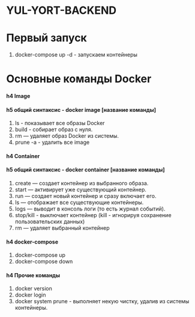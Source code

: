 # YUL-YORT-BACKEND

# Первый запуск
<!-- docker build -t top-api . - создаем image для сервера  -->
1. docker-compose up -d - запускаем контейнеры 

# Основные команды Docker
#### h4 Image
#### h5  общий синтаксис - docker image [название команды]
1. ls - показывает все образы Docker
2. build - собирает образ с нуля.
3. rm — удаляет образ Docker из системы.
4. prune -a - удалить все image

#### h4 Сontainer
#### h5  общий синтаксис - docker container [название команды]
1. create — создает контейнер из выбранного образа.
2. start — активирует уже существующий контейнер.
3. run — создает новый контейнер и сразу включает его.
4. ls — отображает все существующие контейнеры.
5. logs — выводит в консоль логи (то есть журнал событий).
6. stop/kill - выключает контейнер (kill - игнорируя сохранение пользовательских данных)
7. rm — удаляет выбранный контейнер

#### h4 docker-compose
1. docker-compose up 
2. docker-compose down


#### h4 Прочие команды
1. docker version
2. docker login
3. docker system prune - выполняет некую чистку, удалив из системы контейнеры.